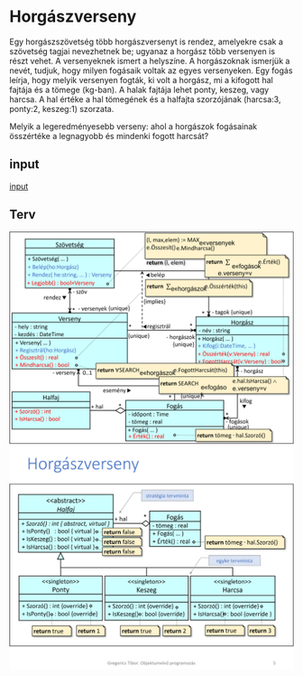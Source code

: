 # Horgászverseny

Egy horgászszövetség több horgászversenyt is rendez, amelyekre csak a szövetség tagjai nevezhetnek be; ugyanaz a horgász több versenyen is részt vehet. A versenyeknek ismert a helyszíne. A horgászoknak ismerjük a nevét, tudjuk, hogy milyen fogásaik voltak az egyes versenyeken. Egy fogás leírja, hogy melyik versenyen fogták, ki volt a horgász, mi a kifogott hal fajtája és a tömege (kg-ban). A halak fajtája lehet ponty, keszeg, vagy harcsa. A hal értéke a hal tömegének és a halfajta szorzójának (harcsa:3, ponty:2, keszeg:1) szorzata.

Melyik a legeredményesebb verseny: ahol a horgászok fogásainak összértéke a legnagyobb és mindenki fogott harcsát?

## input

[input](./FishingContest/FishingContest/input)

## Terv
![img](./img/fishingcontest.png)
![img](./img/fishingcontest2.png)
